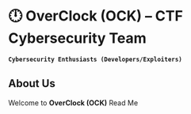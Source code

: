 # 🕛 OverClock (OCK) – CTF Cybersecurity Team
**`Cybersecurity Enthusiasts (Developers/Exploiters)`**

## About Us

Welcome to **OverClock (OCK)** Read Me

